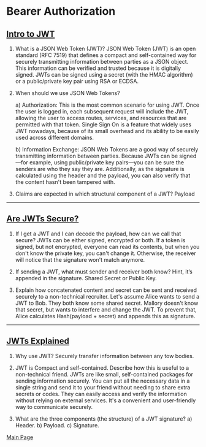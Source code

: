 # Bearer Authorization

## [Intro to JWT](https://jwt.io/introduction/)

1. What is a JSON Web Token (JWT)?
   JSON Web Token (JWT) is an open standard (RFC 7519) that defines a compact and self-contained way for securely transmitting information between parties as a JSON object. This information can be verified and trusted because it is digitally signed. JWTs can be signed using a secret (with the HMAC algorithm) or a public/private key pair using RSA or ECDSA.

2. When should we use JSON Web Tokens?

   a) Authorization: This is the most common scenario for using JWT. Once the user is logged in, each subsequent request will include the JWT, allowing the user to access routes, services, and resources that are permitted with that token. Single Sign On is a feature that widely uses JWT nowadays, because of its small overhead and its ability to be easily used across different domains.

   b) Information Exchange: JSON Web Tokens are a good way of securely transmitting information between parties. Because JWTs can be signed—for example, using public/private key pairs—you can be sure the senders are who they say they are. Additionally, as the signature is calculated using the header and the payload, you can also verify that the content hasn't been tampered with.

3. Claims are expected in which structural component of a JWT?
   Payload

---

## [Are JWTs Secure?](https://stackoverflow.com/questions/27301557/if-you-can-decode-jwt-how-are-they-secure)

1. If I get a JWT and I can decode the payload, how can we call that secure?
   JWTs can be either signed, encrypted or both. If a token is signed, but not encrypted, everyone can read its contents, but when you don't know the private key, you can't change it. Otherwise, the receiver will notice that the signature won't match anymore.

2. If sending a JWT, what must sender and receiver both know? Hint, it’s appended in the signature.
   Shared Secret or Public Key.

3. Explain how concatenated content and secret can be sent and received securely to a non-technical recruiter.
   Let's assume Alice wants to send a JWT to Bob. They both know some shared secret. Mallory doesn't know that secret, but wants to interfere and change the JWT. To prevent that, Alice calculates Hash(payload + secret) and appends this as signature.

---

## [JWTs Explained](https://www.youtube.com/watch?v=926mknSW9Lo)

1. Why use JWT?
   Securely transfer information between any tow bodies.

2. JWT is Compact and self-contained. Describe how this is useful to a non-technical friend.
   JWTs are like small, self-contained packages for sending information securely. You can put all the necessary data in a single string and send it to your friend without needing to share extra secrets or codes. They can easily access and verify the information without relying on external services. It's a convenient and user-friendly way to communicate securely.

3. What are the three components (the structure) of a JWT signature?
   a) Header.
   b) Payload.
   c) Signature.

[Main Page](../README.md)
